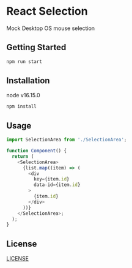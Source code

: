 # React Selection

Mock Desktop OS mouse selection

## Getting Started

```bash
npm run start
```

## Installation

node v16.15.0

```bash
npm install
```

## Usage

```javascript
import SelectionArea from './SelectionArea';

function Component() {
  return (
    <SelectionArea>
      {list.map((item) => (
        <div
          key={item.id}
          data-id={item.id}
        >
          {item.id}
        </div>
      ))}
    </SelectionArea>;
  );
}
```

## License

[LICENSE](LICENSE)
